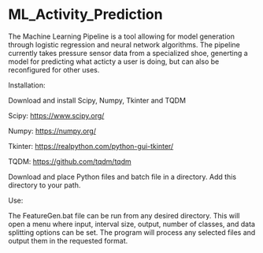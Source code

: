 # ML_Activity_Prediction
The Machine Learning Pipeline is a tool allowing for model generation through logistic regression and neural network algorithms.  The pipeline currently takes pressure sensor data from a specialized shoe, generting a model for predicting what acticty a user is doing, but can also be reconfigured for other uses.

Installation:

Download and install Scipy, Numpy, Tkinter and TQDM

Scipy: https://www.scipy.org/

Numpy: https://numpy.org/

Tkinter: https://realpython.com/python-gui-tkinter/

TQDM: https://github.com/tqdm/tqdm

Download and place Python files and batch file in a directory.  Add this directory to your path.

Use:

The FeatureGen.bat file can be run from any desired directory.  This will open a menu where input, interval size, output, number of classes, and data splitting options can be set.
The program will process any selected files and output them in the requested format.
